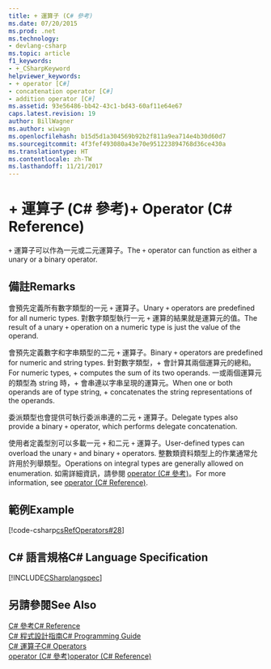 ```yaml
---
title: + 運算子 (C# 參考)
ms.date: 07/20/2015
ms.prod: .net
ms.technology:
- devlang-csharp
ms.topic: article
f1_keywords:
- +_CSharpKeyword
helpviewer_keywords:
- + operator [C#]
- concatenation operator [C#]
- addition operator [C#]
ms.assetid: 93e56486-bb42-43c1-bd43-60af11e64e67
caps.latest.revision: 19
author: BillWagner
ms.author: wiwagn
ms.openlocfilehash: b15d5d1a304569b92b2f811a9ea714e4b30d60d7
ms.sourcegitcommit: 4f3fef493080a43e70e951223894768d36ce430a
ms.translationtype: HT
ms.contentlocale: zh-TW
ms.lasthandoff: 11/21/2017
---
```

# <a name="-operator-c-reference"></a><span data-ttu-id="c6b82-102">+ 運算子 (C# 參考)</span><span class="sxs-lookup"><span data-stu-id="c6b82-102">+ Operator (C# Reference)</span></span>
<span data-ttu-id="c6b82-103">`+` 運算子可以作為一元或二元運算子。</span><span class="sxs-lookup"><span data-stu-id="c6b82-103">The `+` operator can function as either a unary or a binary operator.</span></span>  
  
## <a name="remarks"></a><span data-ttu-id="c6b82-104">備註</span><span class="sxs-lookup"><span data-stu-id="c6b82-104">Remarks</span></span>  
 <span data-ttu-id="c6b82-105">會預先定義所有數字類型的一元 `+` 運算子。</span><span class="sxs-lookup"><span data-stu-id="c6b82-105">Unary `+` operators are predefined for all numeric types.</span></span> <span data-ttu-id="c6b82-106">對數字類型執行一元 `+` 運算的結果就是運算元的值。</span><span class="sxs-lookup"><span data-stu-id="c6b82-106">The result of a unary `+` operation on a numeric type is just the value of the operand.</span></span>  
  
 <span data-ttu-id="c6b82-107">會預先定義數字和字串類型的二元 `+` 運算子。</span><span class="sxs-lookup"><span data-stu-id="c6b82-107">Binary `+` operators are predefined for numeric and string types.</span></span> <span data-ttu-id="c6b82-108">針對數字類型，+ 會計算其兩個運算元的總和。</span><span class="sxs-lookup"><span data-stu-id="c6b82-108">For numeric types, + computes the sum of its two operands.</span></span> <span data-ttu-id="c6b82-109">一或兩個運算元的類型為 string 時，+ 會串連以字串呈現的運算元。</span><span class="sxs-lookup"><span data-stu-id="c6b82-109">When one or both operands are of type string, + concatenates the string representations of the operands.</span></span>  
  
 <span data-ttu-id="c6b82-110">委派類型也會提供可執行委派串連的二元 `+` 運算子。</span><span class="sxs-lookup"><span data-stu-id="c6b82-110">Delegate types also provide a binary `+` operator, which performs delegate concatenation.</span></span>  
  
 <span data-ttu-id="c6b82-111">使用者定義型別可以多載一元 `+` 和二元 `+` 運算子。</span><span class="sxs-lookup"><span data-stu-id="c6b82-111">User-defined types can overload the unary `+` and binary `+` operators.</span></span> <span data-ttu-id="c6b82-112">整數類資料類型上的作業通常允許用於列舉類型。</span><span class="sxs-lookup"><span data-stu-id="c6b82-112">Operations on integral types are generally allowed on enumeration.</span></span> <span data-ttu-id="c6b82-113">如需詳細資訊，請參閱 [operator (C# 參考)](../../../csharp/language-reference/keywords/operator.md)。</span><span class="sxs-lookup"><span data-stu-id="c6b82-113">For more information, see [operator (C# Reference)](../../../csharp/language-reference/keywords/operator.md).</span></span>  
  
## <a name="example"></a><span data-ttu-id="c6b82-114">範例</span><span class="sxs-lookup"><span data-stu-id="c6b82-114">Example</span></span>  
 [!code-csharp[csRefOperators#28](../../../csharp/language-reference/operators/codesnippet/CSharp/addition-operator_1.cs)]  
  
## <a name="c-language-specification"></a><span data-ttu-id="c6b82-115">C# 語言規格</span><span class="sxs-lookup"><span data-stu-id="c6b82-115">C# Language Specification</span></span>  
 [!INCLUDE[CSharplangspec](~/includes/csharplangspec-md.md)]  
  
## <a name="see-also"></a><span data-ttu-id="c6b82-116">另請參閱</span><span class="sxs-lookup"><span data-stu-id="c6b82-116">See Also</span></span>  
 [<span data-ttu-id="c6b82-117">C# 參考</span><span class="sxs-lookup"><span data-stu-id="c6b82-117">C# Reference</span></span>](../../../csharp/language-reference/index.md)  
 [<span data-ttu-id="c6b82-118">C# 程式設計指南</span><span class="sxs-lookup"><span data-stu-id="c6b82-118">C# Programming Guide</span></span>](../../../csharp/programming-guide/index.md)  
 [<span data-ttu-id="c6b82-119">C# 運算子</span><span class="sxs-lookup"><span data-stu-id="c6b82-119">C# Operators</span></span>](../../../csharp/language-reference/operators/index.md)  
 [<span data-ttu-id="c6b82-120">operator (C# 參考)</span><span class="sxs-lookup"><span data-stu-id="c6b82-120">operator (C# Reference)</span></span>](../../../csharp/language-reference/keywords/operator.md)
